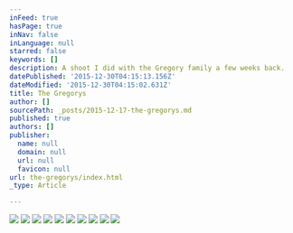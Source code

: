 ```yaml
---
inFeed: true
hasPage: true
inNav: false
inLanguage: null
starred: false
keywords: []
description: A shoot I did with the Gregory family a few weeks back.
datePublished: '2015-12-30T04:15:13.156Z'
dateModified: '2015-12-30T04:15:02.631Z'
title: The Gregorys
author: []
sourcePath: _posts/2015-12-17-the-gregorys.md
published: true
authors: []
publisher:
  name: null
  domain: null
  url: null
  favicon: null
url: the-gregorys/index.html
_type: Article

---
```

![](https://s3-us-west-2.amazonaws.com/the-grid-img/p/8928ed1cd047fd0c765968e28c4137bcea77eb78.jpg)
![](https://s3-us-west-2.amazonaws.com/the-grid-img/p/4a9c86efda3aae754f3232074052c1e0e1988d05.jpg)
![](https://s3-us-west-2.amazonaws.com/the-grid-img/p/9bb3639f3b750e196c78634329714d9596c0f21f.jpg)
![](https://s3-us-west-2.amazonaws.com/the-grid-img/p/f2a2c7543e2c04758757748fc5bd41cbb5580ebd.jpg)
![](https://s3-us-west-2.amazonaws.com/the-grid-img/p/975a556c9752bf30be34d53ad67f14045325aef4.jpg)
![](https://s3-us-west-2.amazonaws.com/the-grid-img/p/fcd8bd4454e813c0c31988ad66c68f49b397638a.jpg)
![](https://s3-us-west-2.amazonaws.com/the-grid-img/p/109083716e534cbb525aae305b72bd14a341086d.jpg)
![](https://s3-us-west-2.amazonaws.com/the-grid-img/p/51ecae06eb4e932a542c3eae1aa311b18bd241bb.jpg)
![](https://s3-us-west-2.amazonaws.com/the-grid-img/p/fb86cbf92a3bcaca8be3988483fdbb4f05929ed2.jpg)
![](https://s3-us-west-2.amazonaws.com/the-grid-img/p/47691691e8a6ac2701bf343931e0945177fabb4c.jpg)
